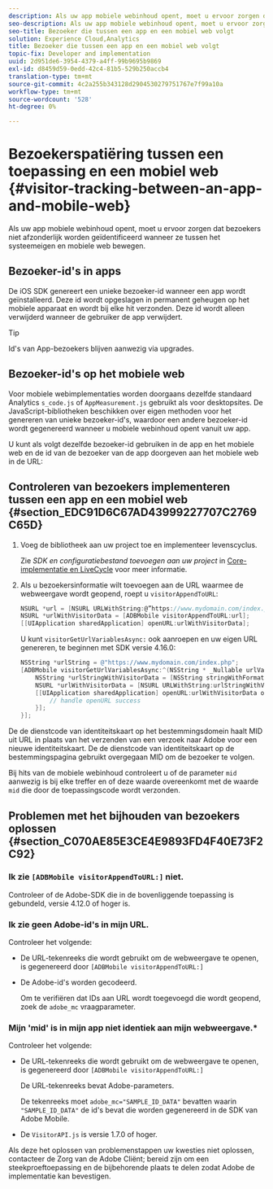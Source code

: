 ```yaml
---
description: Als uw app mobiele webinhoud opent, moet u ervoor zorgen dat bezoekers niet afzonderlijk worden geïdentificeerd wanneer ze tussen het systeemeigen en mobiele web bewegen.
seo-description: Als uw app mobiele webinhoud opent, moet u ervoor zorgen dat bezoekers niet afzonderlijk worden geïdentificeerd wanneer ze tussen het systeemeigen en mobiele web bewegen.
seo-title: Bezoeker die tussen een app en een mobiel web volgt
solution: Experience Cloud,Analytics
title: Bezoeker die tussen een app en een mobiel web volgt
topic-fix: Developer and implementation
uuid: 2d951de6-3954-4379-a4ff-99b9695b9869
exl-id: d8459d59-0edd-42c4-81b5-529b250accb4
translation-type: tm+mt
source-git-commit: 4c2a255b343128d2904530279751767e7f99a10a
workflow-type: tm+mt
source-wordcount: '528'
ht-degree: 0%

---
```


# Bezoekerspatiëring tussen een toepassing en een mobiel web {#visitor-tracking-between-an-app-and-mobile-web}

Als uw app mobiele webinhoud opent, moet u ervoor zorgen dat bezoekers niet afzonderlijk worden geïdentificeerd wanneer ze tussen het systeemeigen en mobiele web bewegen.

## Bezoeker-id&#39;s in apps

De iOS SDK genereert een unieke bezoeker-id wanneer een app wordt geïnstalleerd. Deze id wordt opgeslagen in permanent geheugen op het mobiele apparaat en wordt bij elke hit verzonden. Deze id wordt alleen verwijderd wanneer de gebruiker de app verwijdert.

>[!TIP]
>
>Id&#39;s van App-bezoekers blijven aanwezig via upgrades.

## Bezoeker-id&#39;s op het mobiele web

Voor mobiele webimplementaties worden doorgaans dezelfde standaard Analytics `s_code.js` of `AppMeasurement.js` gebruikt als voor desktopsites. De JavaScript-bibliotheken beschikken over eigen methoden voor het genereren van unieke bezoeker-id&#39;s, waardoor een andere bezoeker-id wordt gegenereerd wanneer u mobiele webinhoud opent vanuit uw app.

U kunt als volgt dezelfde bezoeker-id gebruiken in de app en het mobiele web en de id van de bezoeker van de app doorgeven aan het mobiele web in de URL:

## Controleren van bezoekers implementeren tussen een app en een mobiel web {#section_EDC91D6C67AD43999227707C2769C65D}

1. Voeg de bibliotheek aan uw project toe en implementeer levenscyclus.

   Zie *SDK en configuratiebestand toevoegen aan uw project* in [Core-implementatie en LiveCycle](/help/ios/getting-started/dev-qs.md) voor meer informatie.
1. Als u bezoekersinformatie wilt toevoegen aan de URL waarmee de webweergave wordt geopend, roept u `visitorAppendToURL`:

   ```objective-c
   NSURL *url = [NSURL URLWithString:@”https://www.mydomain.com/index.php"]; 
   NSURL *urlWithVisitorData = [ADBMobile visitorAppendToURL:url]; 
   [[UIApplication sharedApplication] openURL:urlWithVisitorData];
   ```

   U kunt `visitorGetUrlVariablesAsync:` ook aanroepen en uw eigen URL genereren, te beginnen met SDK versie 4.16.0:

   ```objective-c
   NSString *urlString = @"https://www.mydomain.com/index.php"; 
   [ADBMobile visitorGetUrlVariablesAsync:^(NSString * _Nullable urlVariables) { 
       NSString *urlStringWithVisitorData = [NSString stringWithFormat:@"%@?%@", urlString, urlVariables]; 
       NSURL *urlWithVisitorData = [NSURL URLWithString:urlStringWithVisitorData]; 
       [[UIApplication sharedApplication] openURL:urlWithVisitorData options:@{} completionHandler:^(BOOL success) { 
           // handle openURL success 
       }]; 
   }];
   ```

De de dienstcode van identiteitskaart op het bestemmingsdomein haalt MID uit URL in plaats van het verzenden van een verzoek naar Adobe voor een nieuwe identiteitskaart. De de dienstcode van identiteitskaart op de bestemmingspagina gebruikt overgegaan MID om de bezoeker te volgen.

Bij hits van de mobiele webinhoud controleert u of de parameter `mid` aanwezig is bij elke treffer en of deze waarde overeenkomt met de waarde `mid` die door de toepassingscode wordt verzonden.

## Problemen met het bijhouden van bezoekers oplossen {#section_C070AE85E3CE4E9893FD4F40E73F2C92}

### Ik zie `[ADBMobile visitorAppendToURL:]` niet.

Controleer of de Adobe-SDK die in de bovenliggende toepassing is gebundeld, versie 4.12.0 of hoger is.

### Ik zie geen Adobe-id&#39;s in mijn URL.

Controleer het volgende:

* De URL-tekenreeks die wordt gebruikt om de webweergave te openen, is gegenereerd door `[ADBMobile visitorAppendToURL:]`

* De Adobe-id&#39;s worden gecodeerd.

   Om te verifiëren dat IDs aan URL wordt toegevoegd die wordt geopend, zoek de `adobe_mc` vraagparameter.

### Mijn &#39;mid&#39; is in mijn app niet identiek aan mijn webweergave.*

Controleer het volgende:

* De URL-tekenreeks die wordt gebruikt om de webweergave te openen, is gegenereerd door `[ADBMobile visitorAppendToURL:]`

   De URL-tekenreeks bevat Adobe-parameters.

   De tekenreeks moet `adobe_mc="SAMPLE_ID_DATA"` bevatten waarin `"SAMPLE_ID_DATA"` de id&#39;s bevat die worden gegenereerd in de SDK van Adobe Mobile.

* De `VisitorAPI.js` is versie 1.7.0 of hoger.

Als deze het oplossen van problemenstappen uw kwesties niet oplossen, contacteer de Zorg van de Adobe Cliënt; bereid zijn om een steekproeftoepassing en de bijbehorende plaats te delen zodat Adobe de implementatie kan bevestigen.
